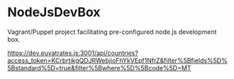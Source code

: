 NodeJsDevBox
============

Vagrant/Puppet project facilitating pre-configured node.js development box. 

https://dev.euvatrates.js:3001/api/countries?access_token=KCrbrtikgQDJRWebjioFhYkVEpf1NfrZ&filter%5Bfields%5D%5Bstandard%5D=true&filter%5Bwhere%5D%5Bcode%5D=MT
